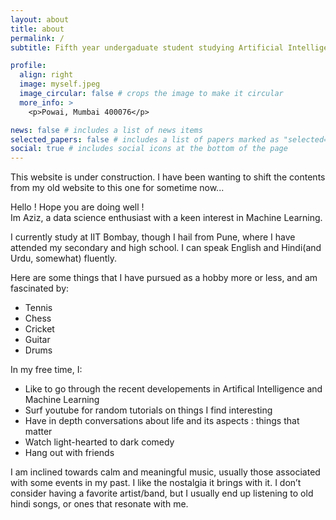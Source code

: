 ```yaml
---
layout: about
title: about
permalink: /
subtitle: Fifth year undergaduate student studying Artificial Intelligence @ IIT Bombay

profile:
  align: right
  image: myself.jpeg
  image_circular: false # crops the image to make it circular
  more_info: >
    <p>Powai, Mumbai 400076</p>

news: false # includes a list of news items
selected_papers: false # includes a list of papers marked as "selected={true}"
social: true # includes social icons at the bottom of the page
---
```


This website is under construction. I have been wanting to shift the contents from my old website to this one for sometime now...   

Hello ! Hope you are doing well !  
Im Aziz, a data science enthusiast with a keen interest in Machine Learning.  

I currently study at IIT Bombay, though I hail from Pune, where I have attended my secondary and high school. I can speak English and Hindi(and Urdu, somewhat) fluently.

Here are some things that I have pursued as a hobby more or less, and am fascinated by: 
* Tennis
* Chess
* Cricket
* Guitar
* Drums

In my free time, I:
* Like to go through the recent developements in Artifical Intelligence and Machine Learning
* Surf youtube for random tutorials on things I find interesting
* Have in depth conversations about life and its aspects : things that matter
* Watch light-hearted to dark comedy
* Hang out with friends

I am inclined towards calm and meaningful music, usually those associated with some events in my past. I like the nostalgia it brings with it.
I don’t consider having a favorite artist/band, but I usually end up listening to old hindi songs, or ones that resonate with me.
